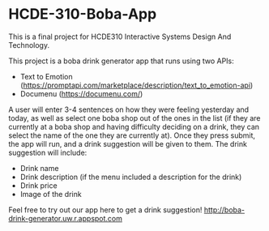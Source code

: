 # HCDE-310-Boba-App

This is a final project for HCDE310 Interactive Systems Design And Technology.

This project is a boba drink generator app that runs using two APIs: 
- Text to Emotion (https://promptapi.com/marketplace/description/text_to_emotion-api)
- Documenu (https://documenu.com/)

A user will enter 3-4 sentences on how they were feeling yesterday and today, as well as 
select one boba shop out of the ones in the list (if they are currently at a boba shop and 
having difficulty deciding on a drink, they can select the name of the one they are currently at).
Once they press submit, the app will run, and a drink suggestion will be given to them.
The drink suggestion will include:
- Drink name
- Drink description (if the menu included a description for the drink)
- Drink price
- Image of the drink


Feel free to try out our app here to get a drink suggestion!
http://boba-drink-generator.uw.r.appspot.com
